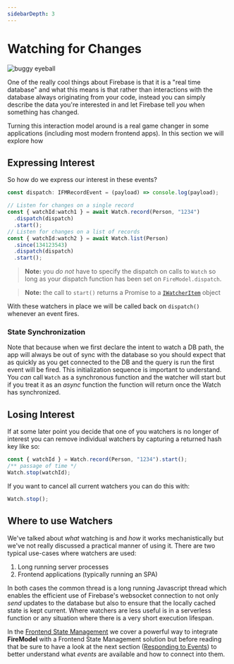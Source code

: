 ```yaml
---
sidebarDepth: 3
---
```

# Watching for Changes

![buggy eyeball](https://media.giphy.com/media/xTiIzrkmUZpP6kYF20/giphy.gif)

One of the really cool things about Firebase is that it is a "real time database" and what this means is that rather than interactions with the database always originating from your code, instead you can simply describe the data you're interested in and let Firebase tell _you_ when something has changed.

Turning this interaction model around is a real game changer in some applications (including most modern frontend apps). In this section we will explore how 

## Expressing Interest

So how do we express our interest in these events?

```typescript
const dispatch: IFMRecordEvent = (payload) => console.log(payload);

// Listen for changes on a single record
const { watchId:watch1 } = await Watch.record(Person, "1234")
  .dispatch(dispatch)
  .start();
// Listen for changes on a list of records
const { watchId:watch2 } = await Watch.list(Person)
  .since(134123543)
  .dispatch(dispatch)
  .start();
```

> **Note:** you _do not_ have to specify the dispatch on calls to `Watch` so long as your dispatch function has been set on `FireModel.dispatch`.

> **Note:** the call to `start()` returns a Promise to a [`IWatcherItem`](https://github.com/forest-fire/firemodel/blob/master/src/Watch.ts#L44) object

With these watchers in place we will be called back on `dispatch()` whenever an event fires.

### State Synchronization

Note that because when we first declare the intent to watch a DB path, the app will always be out of sync with the database so you should expect that as quickly as you get connected to the DB and the query is run the first event will be fired. This initialization sequence is important to understand. You _can_ call `Watch` as a synchronous function and the watcher will start but if you treat it as an _async_ function the function will return once the Watch has synchronized.

## Losing Interest

If at some later point you decide that one of you watchers is no longer of interest you can remove individual watchers by capturing a returned hash key like so:

```typescript
const { watchId } = Watch.record(Person, "1234").start();
/** passage of time */
Watch.stop(watchId);
```

If you want to cancel all current watchers you can do this with:

```typescript
Watch.stop();
```

## Where to use Watchers

We've talked about _what_ watching is and _how_ it works mechanistically but we've not really discussed a practical manner of using it. There are two typical use-cases where watchers are used:

1. Long running server processes
2. Frontend applications (typically running an SPA)

In both cases the common thread is a long running Javascript thread which enables the efficient use of Firebase's websocket connection to not only _send_ updates to the database but also to ensure that the locally cached state is kept current. Where watchers are less useful is in a serverless function or any situation where there is a very short execution lifespan. 

In the [Frontend State Management](./frontend-state-mgmt.html) we cover a powerful way to integrate **FireModel** with a Frontend State Management solution but before reading that be sure to have a look at the next section ([Responding to Events](./dispatch-and-events.html))  to better understand what *events* are available and how to connect into them.
